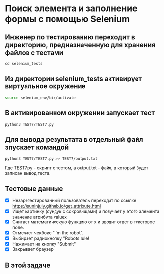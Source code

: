 # Поиск элемента и заполнение формы с помощью Selenium

## Инженер по тестированию переходит в директорию, предназначенную для хранения файлов с тестами
```
cd selenium_tests
```
## Из директории selenium_tests активирует виртуальное окружение
```sh
source selenium_env/bin/activate
```
## В активированном окружении запускает тест 
```sh
python3 TEST7/TEST7.py
```
## Для вывода результата в отдельный файл зпускает командой 
```sh
python3 TEST7/TEST7.py >> TEST7/output.txt
```
Где TEST7.py -  скрипт с тестом, а output.txt - файл, в который будет записан вывод теста.

## Тестовые данные
- [x] Незарегестированный пользователь переходит по ссылке https://suninjuly.github.io/get_attribute.html
- [x] Ищет картинку (сундук с сокровищами) и получает у этого элемента значение атрибута valuex
- [x] Считает математическую функцию от x и вводит ответ в текстовое поле.
- [x] Отмечает чекбокс "I'm the robot".
- [x] Выбирает радиокнопку "Robots rule!
- [x] Нажимает на кнопку "Submit"
- [x] Закрывает браузер

##  В этой задаче